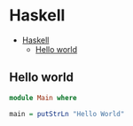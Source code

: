 # Haskell

<!--ts-->
* [Haskell](hasekll.md#haskell)
   * [Hello world](hasekll.md#hello-world)

<!-- Added by: runner, at: Fri Jul 16 10:32:05 UTC 2021 -->

<!--te-->

## Hello world
```haskell
module Main where

main = putStrLn "Hello World"
```
